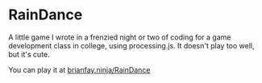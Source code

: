 RainDance
=========

A little game I wrote in a frenzied night or two of coding for a game development class in college, using processing.js. It doesn't play too well, but it's cute.

You can play it at [brianfay.ninja/RainDance](http://brianfay.ninja/RainDance)
